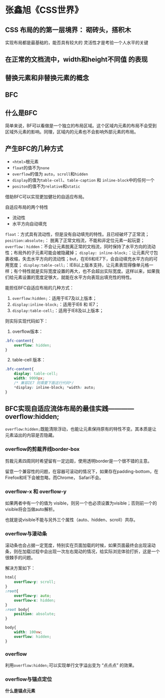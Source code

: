 # 张鑫旭《CSS世界》

## CSS 布局的的第一层境界： 砌砖头，搭积木
实现布局都是最基础的，能否具有较大的 灵活性才是考验一个人水平的关键

## 在正常的文档流中，width和height不同值 的表现

## 替换元素和非替换元素的概念

## BFC
## 什么是BFC

简单来说，BF可以看做是一个独立的布局区域。这个区域内元素的布局不会受到区域外元素的影响。同理，区域内的元素也不会影响外部元素的布局。

## 产生BFC的几种方式

- `<html>`根元素
- `float`的值不为`none`
- `overflow`的值为 `auto`，`scroll`和`hidden`
- `display`的值为`table-cell`、`table-caption` 和 `inline-block`中的任何一个
- `positon`的值不为`relative`和`static`

借助BFC可以实现更加健壮的自适应布局。

自适应布局的两个特性

- 流动性
- 水平方向自动填充


`float`：方式具有流动性，但是没有自动填充的特性。且已经破坏了正常流；
`position:absolute;`： 脱离了正常文档流，不能和非定位元素一起玩耍；
`overflow：hidden`：不会让元素脱离正常的文档流，同时保持了水平方向的流动性；布局外的子元素可能会被隐藏掉；
`display: inline-block;`：让元素尺寸包裹收缩，失去水平方向的流动性；but，在IE6和IE7下，会自动填充水平方向的可用宽度；
`display:table-cell;`：IE8以上版本支持，让元素表现得像单元格一样；有个特性就是实际宽度设置的再大，也不会超出实际宽度。这样以来，如果我们给元素设置的宽度足够大，就能在水平方向表现出填充性的特性。


能担任BFC自适应布局的几种方式：

1. `overflow:hidden;`：适用于IE7及以上版本；
2. `display:inline-block;`：适用于IE6 和 IE7；
3. `display:table-cell;`：适用于IE8及以上版本；

则实际实现代码如下：

1. overflow版本：

``` css
.bfc-content{
    overflow: hidden;
}
```

2. table-cell 版本：

``` css
.bfc-content{
    display: table-cell;
    width: 9999px;
    /* 兼容IE7 则需要下面这行代码*/
    *display: inline-block; *width: auto;
}
```


## BFC实现自适应流体布局的最佳实践————overflow:hidden;

`overflow:hidden;`既能清除浮动，也能让元素保持原有的特性不变。其本质是让元素溢出的内容是否隐藏。


### overflow的剪裁界线border-box

剪裁元素四周同时希望留有一定边距，使用透明border是一个很不错的主意。

留意一个兼容性的问题，在容器可滚动的情况下，如果存在padding-bottom，在Firefox和IE下会被忽略，而Chrome， Safari不会。

### overflow-x 和 overflow-y

如果两者中有一个的值为 visible，则另一个也必须设置为visible；否则前一个的visible将会当做auto解析。

也就是说visible不能与另外三个属性（auto、hidden、scroll）共存。

### overflow与滚动条

滚动条也会占据一定宽度，特别实在页面加载的时候，如果页面最终会出现滚动条，则在加载过程中会出现一次左右晃动的情况，给实际浏览体验打折，这是一个很棘手的问题。

解决方案如下：

``` css
html{
    overflow-y: scroll;
}
:root{
    overflow-y: auto;
    overflow-x: hidden;
}
:root body{
    position: absolute;
}

body{
    width: 100vw;
    overflow: hidden;
}
```

### overflow
利用`overflow:hidden;`可以实现单行文字溢出变为 “点点点” 的效果。


### overflow与锚点定位

**什么是锚点元素**











